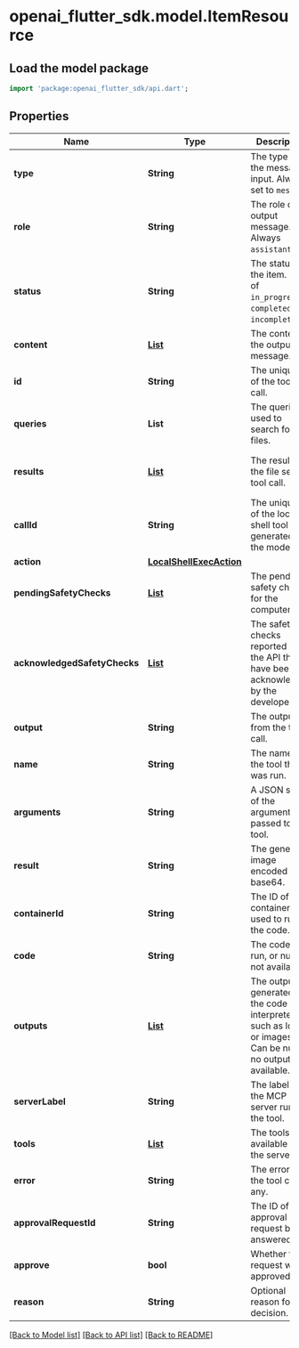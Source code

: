 # openai_flutter_sdk.model.ItemResource

## Load the model package
```dart
import 'package:openai_flutter_sdk/api.dart';
```

## Properties
Name | Type | Description | Notes
------------ | ------------- | ------------- | -------------
**type** | **String** | The type of the message input. Always set to `message`.  | 
**role** | **String** | The role of the output message. Always `assistant`.  | 
**status** | **String** | The status of the item. One of `in_progress`, `completed`, or `incomplete`.  | 
**content** | [**List<OutputContent>**](OutputContent.md) | The content of the output message.  | [default to const []]
**id** | **String** | The unique ID of the tool call.  | 
**queries** | **List<String>** | The queries used to search for files.  | [default to const []]
**results** | [**List<FileSearchToolCallResultsInner>**](FileSearchToolCallResultsInner.md) | The results of the file search tool call.  | [optional] [default to const []]
**callId** | **String** | The unique ID of the local shell tool call generated by the model.  | 
**action** | [**LocalShellExecAction**](LocalShellExecAction.md) |  | 
**pendingSafetyChecks** | [**List<ComputerToolCallSafetyCheck>**](ComputerToolCallSafetyCheck.md) | The pending safety checks for the computer call.  | [default to const []]
**acknowledgedSafetyChecks** | [**List<ComputerToolCallSafetyCheck>**](ComputerToolCallSafetyCheck.md) | The safety checks reported by the API that have been acknowledged by the  developer.  | [optional] [default to const []]
**output** | **String** | The output from the tool call.  | 
**name** | **String** | The name of the tool that was run.  | 
**arguments** | **String** | A JSON string of the arguments passed to the tool.  | 
**result** | **String** | The generated image encoded in base64.  | 
**containerId** | **String** | The ID of the container used to run the code.  | 
**code** | **String** | The code to run, or null if not available.  | 
**outputs** | [**List<CodeInterpreterToolCallOutputsInner>**](CodeInterpreterToolCallOutputsInner.md) | The outputs generated by the code interpreter, such as logs or images.  Can be null if no outputs are available.  | [default to const []]
**serverLabel** | **String** | The label of the MCP server running the tool.  | 
**tools** | [**List<MCPListToolsTool>**](MCPListToolsTool.md) | The tools available on the server.  | [default to const []]
**error** | **String** | The error from the tool call, if any.  | [optional] 
**approvalRequestId** | **String** | The ID of the approval request being answered.  | 
**approve** | **bool** | Whether the request was approved.  | 
**reason** | **String** | Optional reason for the decision.  | [optional] 

[[Back to Model list]](../README.md#documentation-for-models) [[Back to API list]](../README.md#documentation-for-api-endpoints) [[Back to README]](../README.md)


